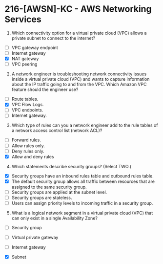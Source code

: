 # 216-[AWSN]-KC - AWS Networking Services

1. Which connectivity option for a virtual private cloud (VPC) allows a private subnet to connect to the internet?
- [ ] VPC gateway endpoint
- [ ] Internet gateway
- [x] NAT gateway
- [ ] VPC peering

2. A network engineer is troubleshooting network connectivity issues inside a virtual private cloud (VPC) and wants to capture information about the IP traffic going to and from the VPC. Which Amazon VPC feature should the engineer use?
- [ ] Route tables.
- [x] VPC Flow Logs.
- [ ] VPC endpoints.
- [ ] Internet gateway.

3. Which type of rules can you a network engineer add to the rule tables of a network access control list (network ACL)?
- [ ] Forward rules.
- [ ] Allow rules only.
- [ ] Deny rules only.
- [x] Allow and deny rules

4. Which statements describe security groups? (Select TWO.)
- [x] Security groups have an inbound rules table and outbound rules table.
- [x] The default security group allows all traffic between resources that are assigned to the same security group.
- [ ] Security groups are applied at the subnet level.
- [ ] Security groups are stateless.
- [ ] Users can assign priority levels to incoming traffic in a security group.

5. What is a logical network segment in a virtual private cloud (VPC) that can only exist in a single Availability Zone?
- [ ] Security group
- [ ] Virtual private gateway
- [ ] Internet gateway
- [x] Subnet

